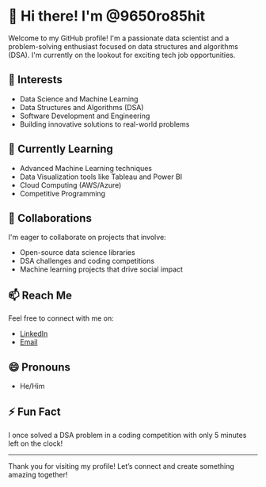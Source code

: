 # 👋 Hi there! I'm @9650ro85hit

Welcome to my GitHub profile! I'm a passionate data scientist and a problem-solving enthusiast focused on data structures and algorithms (DSA). I'm currently on the lookout for exciting tech job opportunities.

## 👀 Interests
- Data Science and Machine Learning
- Data Structures and Algorithms (DSA)
- Software Development and Engineering
- Building innovative solutions to real-world problems

## 🌱 Currently Learning
- Advanced Machine Learning techniques
- Data Visualization tools like Tableau and Power BI
- Cloud Computing (AWS/Azure)
- Competitive Programming

## 💞️ Collaborations
I'm eager to collaborate on projects that involve:
- Open-source data science libraries
- DSA challenges and coding competitions
- Machine learning projects that drive social impact

## 📫 Reach Me
Feel free to connect with me on:
- [LinkedIn](https://www.linkedin.com/in/rohitsen9685/)
- [Email](rohitsenhanu9685@gmail.com)

## 😄 Pronouns
- He/Him

## ⚡ Fun Fact
I once solved a DSA problem in a coding competition with only 5 minutes left on the clock!

---

Thank you for visiting my profile! Let’s connect and create something amazing together!
